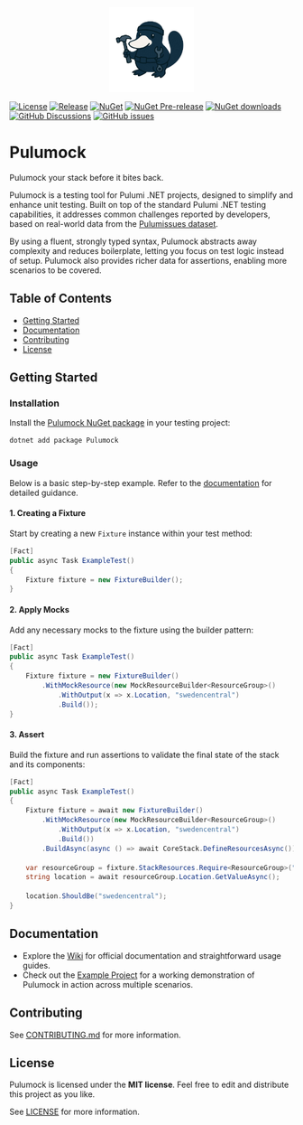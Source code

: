 <p align="center">
    <a href="https://github.com/Pulumock/Pulumock" title="Pulumock - A tool designed to address testing challenges in Pulumi .NET">
        <img src="pulumock-logo.png" width="150" alt="Project logo" />
    </a>
</p>

[![License](https://img.shields.io/github/license/Pulumock/Pulumock)](LICENSE)
[![Release](https://github.com/Pulumock/Pulumock/actions/workflows/release.yml/badge.svg)](https://github.com/Pulumock/Pulumock/actions/workflows/release.yml)
[![NuGet](https://img.shields.io/nuget/v/Pulumock?logo=nuget)](https://www.nuget.org/packages/Pulumock)
[![NuGet Pre-release](https://img.shields.io/nuget/vpre/Pulumock?logo=nuget)](https://www.nuget.org/packages/Pulumock)
[![NuGet downloads](https://img.shields.io/nuget/dt/Pulumock)](https://www.nuget.org/packages/Pulumock)
[![GitHub Discussions](https://img.shields.io/github/discussions/Pulumock/Pulumock)](https://github.com/orgs/Pulumock/discussions)
[![GitHub issues](https://img.shields.io/github/issues/Pulumock/Pulumock)](https://github.com/Pulumock/Pulumock/issues)

# Pulumock

Pulumock your stack before it bites back.

Pulumock is a testing tool for Pulumi .NET projects, designed to simplify and enhance unit testing. 
Built on top of the standard Pulumi .NET testing capabilities, it addresses common challenges reported by developers, 
based on real-world data from the [Pulumissues dataset](https://github.com/Pulumock/Pulumissues).

By using a fluent, strongly typed syntax, Pulumock abstracts away complexity and reduces boilerplate, letting you focus on test logic instead of setup. Pulumock also provides richer data for assertions, enabling more scenarios to be covered.

## Table of Contents

- [Getting Started](#getting-started)
- [Documentation](#documentation)
- [Contributing](#contributing)
- [License](#license)

## Getting Started

### Installation

Install the [Pulumock NuGet package](https://www.nuget.org/packages/Pulumock) in your testing project:
```shell
dotnet add package Pulumock
```

### Usage

Below is a basic step-by-step example. Refer to the [documentation](#documentation) for detailed guidance.

#### 1. Creating a Fixture
Start by creating a new `Fixture` instance within your test method:
```csharp
[Fact]
public async Task ExampleTest() 
{
    Fixture fixture = new FixtureBuilder();
}
```

#### 2. Apply Mocks
Add any necessary mocks to the fixture using the builder pattern:
```csharp
[Fact]
public async Task ExampleTest() 
{
    Fixture fixture = new FixtureBuilder()
        .WithMockResource(new MockResourceBuilder<ResourceGroup>()
            .WithOutput(x => x.Location, "swedencentral")
            .Build()); 
}
```

#### 3. Assert
Build the fixture and run assertions to validate the final state of the stack and its components:
```csharp
[Fact]
public async Task ExampleTest() 
{
    Fixture fixture = await new FixtureBuilder()
        .WithMockResource(new MockResourceBuilder<ResourceGroup>()
            .WithOutput(x => x.Location, "swedencentral")
            .Build())
        .BuildAsync(async () => await CoreStack.DefineResourcesAsync()); 
    
    var resourceGroup = fixture.StackResources.Require<ResourceGroup>("rg-name");
    string location = await resourceGroup.Location.GetValueAsync();
    
    location.ShouldBe("swedencentral");
}
```

## Documentation

- Explore the [Wiki](https://github.com/Pulumock/Pulumock/wiki) for official documentation and straightforward usage guides.
- Check out the [Example Project](./Source/Example) for a working demonstration of Pulumock in action across multiple scenarios.

## Contributing

See [CONTRIBUTING.md](CONTRIBUTING.md) for more information.

## License

Pulumock is licensed under the **MIT license**. Feel free to edit and distribute this project as you like.

See [LICENSE](LICENSE) for more information.
